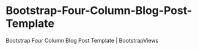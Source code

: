 # Bootstrap-Four-Column-Blog-Post-Template
Bootstrap Four Column Blog Post Template | BootstrapViews
